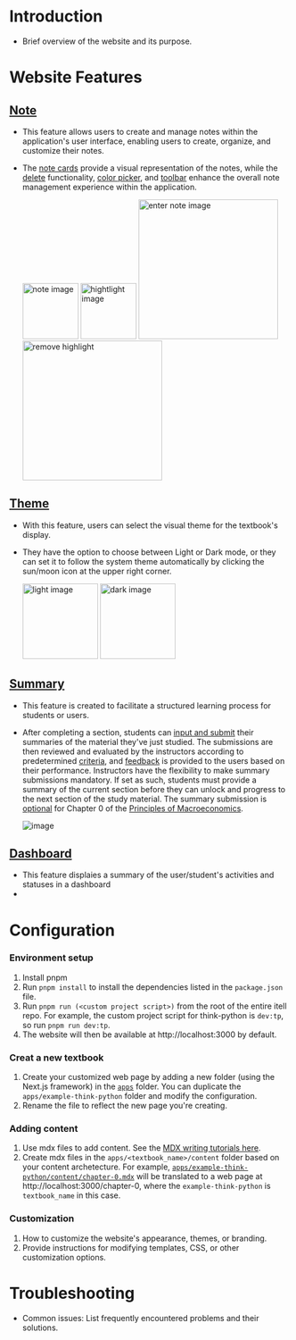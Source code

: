 # Introduction
- Brief overview of the website and its purpose.

# Website Features
## [Note](apps/example-think-python/src/components/note)
- This feature allows users to create and manage notes within the application's user interface, enabling users to create, organize, and customize their notes.
- The [note cards](apps/example-think-python/src/components/note/note-card.tsx) provide a visual representation of the notes, while the [delete](apps/example-think-python/src/components/note/note-delete.tsx) functionality, [color picker](apps/example-think-python/src/components/note/note-color-picker.tsx), and [toolbar](apps/example-think-python/src/components/note/note-toolbar.tsx) enhance the overall note management experience within the application.

  <img src="https://github.com/yahan-ds/itell_python/assets/93264144/3c3fba41-29eb-426e-847c-e2d1e0c80a33" alt="note image" title="choose an operation" width="whatever" height="100"> 
  <img src="https://github.com/yahan-ds/itell_python/assets/93264144/9eded38c-cfe7-4326-93fa-2287f4128e40" alt="hightlight image" title="highlight the content" width="whatever" height="100">

  <img src="https://github.com/yahan-ds/itell_python/assets/93264144/b56d876f-ebb9-4710-a29c-55a65760bbd1" alt="enter note image" title="add a note: type in the notes. click 'enter' to save." width="whatever" height="250">
  <img src="https://github.com/yahan-ds/itell_python/assets/93264144/eecd9d5b-20a2-4769-bfad-67d8edd722b8" alt="remove highlight" title="delete the highligh" width="whatever" height="250">

## [Theme](apps/example-think-python/src/components/theme)
- With this feature, users can select the visual theme for the textbook's display.
- They have the option to choose between Light or Dark mode, or they can set it to follow the system theme automatically by clicking the sun/moon icon at the upper right corner.

  <img src="https://github.com/yahan-ds/itell_python/assets/93264144/a0bfa77d-a283-4abd-88cd-51440f3102aa" alt="light image" title="light mode" width="whatever" height="135">
  <img src="https://github.com/yahan-ds/itell_python/assets/93264144/d2ec9808-ebdc-4eb3-b742-62b9ff9ba8ce" alt="dark image" title="dark mode" width="whatever" height="135">

## [Summary](apps/example-think-python/src/components/summary)
- This feature is created to facilitate a structured learning process for students or users. 
- After completing a section, students can [input and submit](apps/example-think-python/src/components/summary/summary-input.tsx) their summaries of the material they've just studied. The submissions are then reviewed and evaluated by the instructors according to predetermined [criteria](apps/example-think-python/src/components/summary/summary-description.tsx), and [feedback](apps/example-think-python/src/components/summary/summary-feedback.tsx) is provided to the users based on their performance. Instructors have the flexibility to make summary submissions mandatory. If set as such, students must provide a summary of the current section before they can unlock and progress to the next section of the study material. The summary submission is [optional](apps/example-think-python/src/components/summary/index.tsx) for Chapter 0 of the [Principles of Macroeconomics](https://itell.vercel.app/).

  ![image](https://github.com/yahan-ds/itell_python/assets/93264144/f9def80b-877a-46d4-b6e3-5a6676ef798e)

## [Dashboard](apps/example-think-python/src/components/dashboard)
- This feature displaies a summary of the user/student's activities and statuses in a dashboard
-

# Configuration
### Environment setup
1. Install pnpm
2. Run `pnpm install` to install the dependencies listed in the `package.json` file.
3. Run `pnpm run (<custom project script>)` from the root of the entire itell repo. For example, the custom project script for think-python is `dev:tp`, so run `pnpm run dev:tp`.
4. The website will then be available at http://localhost:3000 by default.

### Creat a new textbook
1. Create your customized web page by adding a new folder (using the Next.js framework) in the [`apps`](apps) folder. You can duplicate the `apps/example-think-python` folder and modify the configuration. 
2. Rename the file to reflect the new page you're creating. 

### Adding content
1. Use mdx files to add content. See the [MDX writing tutorials here](https://kabartolo.github.io/chicago-docs-demo/docs/mdx-guide/writing/).
2. Create mdx files in the `apps/<textbook_name>/content` folder based on your content archetecture. For example, [`apps/example-think-python/content/chapter-0.mdx`](apps/example-think-python/content/chapter-0.mdx) will be translated to a web page at http://localhost:3000/chapter-0, where the  `example-think-python` is `textbook_name` in this case. 

### Customization
1. How to customize the website's appearance, themes, or branding.
2. Provide instructions for modifying templates, CSS, or other customization options.

# Troubleshooting
- Common issues: List frequently encountered problems and their solutions.
